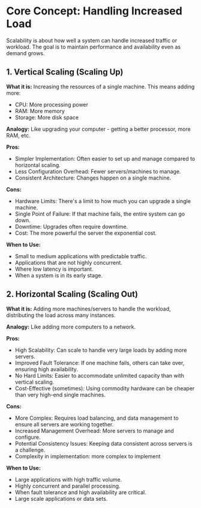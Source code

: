 # Core Concept: Handling Increased Load

Scalability is about how well a system can handle increased traffic or workload. The goal is to maintain performance and availability even as demand grows.

## 1. Vertical Scaling (Scaling Up)

**What it is:** Increasing the resources of a single machine. This means adding more:

- CPU: More processing power
- RAM: More memory
- Storage: More disk space

**Analogy:** Like upgrading your computer - getting a better processor, more RAM, etc.

**Pros:**

- Simpler Implementation: Often easier to set up and manage compared to horizontal scaling.
- Less Configuration Overhead: Fewer servers/machines to manage.
- Consistent Architecture: Changes happen on a single machine.

**Cons:**

- Hardware Limits: There's a limit to how much you can upgrade a single machine.
- Single Point of Failure: If that machine fails, the entire system can go down.
- Downtime: Upgrades often require downtime.
- Cost: The more powerful the server the exponential cost.

**When to Use:**

- Small to medium applications with predictable traffic.
- Applications that are not highly concurrent.
- Where low latency is important.
- When a system is in its early stage.

## 2. Horizontal Scaling (Scaling Out)

**What it is:** Adding more machines/servers to handle the workload, distributing the load across many instances.

**Analogy:** Like adding more computers to a network.

**Pros:**

- High Scalability: Can scale to handle very large loads by adding more servers.
- Improved Fault Tolerance: If one machine fails, others can take over, ensuring high availability.
- No Hard Limits: Easier to accommodate unlimited capacity than with vertical scaling.
- Cost-Effective (sometimes): Using commodity hardware can be cheaper than very high-end single machines.

**Cons:**

- More Complex: Requires load balancing, and data management to ensure all servers are working together.
- Increased Management Overhead: More servers to manage and configure.
- Potential Consistency Issues: Keeping data consistent across servers is a challenge.
- Complexity in implementation: more complex to implement

**When to Use:**

- Large applications with high traffic volume.
- Highly concurrent and parallel processing.
- When fault tolerance and high availability are critical.
- Large scale applications or data sets.
